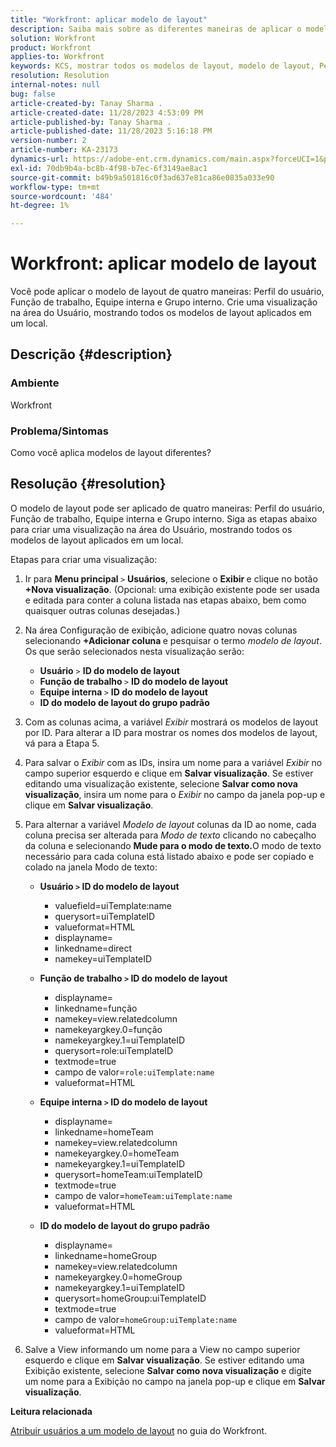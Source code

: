 ```yaml
---
title: "Workfront: aplicar modelo de layout"
description: Saiba mais sobre as diferentes maneiras de aplicar o modelo de layout.
solution: Workfront
product: Workfront
applies-to: Workfront
keywords: KCS, mostrar todos os modelos de layout, modelo de layout, Perfil do usuário, Função de trabalho, Equipe interna, Grupo inicial, Workfront
resolution: Resolution
internal-notes: null
bug: false
article-created-by: Tanay Sharma .
article-created-date: 11/28/2023 4:53:09 PM
article-published-by: Tanay Sharma .
article-published-date: 11/28/2023 5:16:18 PM
version-number: 2
article-number: KA-23173
dynamics-url: https://adobe-ent.crm.dynamics.com/main.aspx?forceUCI=1&pagetype=entityrecord&etn=knowledgearticle&id=be19a899-0e8e-ee11-8179-6045bd006704
exl-id: 70db9b4a-bc8b-4f98-b7ec-6f3149ae8ac1
source-git-commit: b49b9a501816c0f3ad637e81ca86e0835a033e90
workflow-type: tm+mt
source-wordcount: '484'
ht-degree: 1%

---
```


# Workfront: aplicar modelo de layout


Você pode aplicar o modelo de layout de quatro maneiras: Perfil do usuário, Função de trabalho, Equipe interna e Grupo interno. Crie uma visualização na área do Usuário, mostrando todos os modelos de layout aplicados em um local.

## Descrição {#description}


### Ambiente

Workfront



### Problema/Sintomas

Como você aplica modelos de layout diferentes?


## Resolução {#resolution}


O modelo de layout pode ser aplicado de quatro maneiras: Perfil do usuário, Função de trabalho, Equipe interna e Grupo interno. Siga as etapas abaixo para criar uma visualização na área do Usuário, mostrando todos os modelos de layout aplicados em um local.

Etapas para criar uma visualização:

1. Ir para <b>Menu principal </b>`>`  <b>Usuários</b>, selecione o <b>Exibir </b>e clique no botão <b>+Nova visualização</b>. (Opcional: uma exibição existente pode ser usada e editada para conter a coluna listada nas etapas abaixo, bem como quaisquer outras colunas desejadas.)
2. Na área Configuração de exibição, adicione quatro novas colunas selecionando <b>+Adicionar coluna </b>e pesquisar o termo *modelo de layout*. Os que serão selecionados nesta visualização serão:

   - <b>Usuário</b> `>`  <b>ID do modelo de layout</b>
   - <b>Função de trabalho </b>`>`  <b>ID do modelo de layout</b>
   - <b>Equipe interna </b>`>`  <b>ID do modelo de layout</b>
   - <b>ID do modelo de layout do grupo padrão</b>
3. Com as colunas acima, a variável *Exibir* mostrará os modelos de layout por ID. Para alterar a ID para mostrar os nomes dos modelos de layout, vá para a Etapa 5.
4. Para salvar o *Exibir* com as IDs, insira um nome para a variável *Exibir* no campo superior esquerdo e clique em <b>Salvar visualização</b>. Se estiver editando uma visualização existente, selecione <b>Salvar como nova visualização</b>, insira um nome para o *Exibir* no campo da janela pop-up e clique em <b>Salvar visualização</b>.
5. Para alternar a variável *Modelo de layout* colunas da ID ao nome, cada coluna precisa ser alterada para *Modo de texto* clicando no cabeçalho da coluna e selecionando <b>Mude para o modo de texto.</b>O modo de texto necessário para cada coluna está listado abaixo e pode ser copiado e colado na janela Modo de texto:
   - <b>Usuário `>`  ID do modelo de layout </b>
      - valuefield=uiTemplate:name
      - querysort=uiTemplateID
      - valueformat=HTML
      - displayname=
      - linkedname=direct
      - namekey=uiTemplateID


   - <b>Função de trabalho `>`  ID do modelo de layout </b>
      - displayname=
      - linkedname=função
      - namekey=view.relatedcolumn
      - namekeyargkey.0=função
      - namekeyargkey.1=uiTemplateID
      - querysort=role:uiTemplateID
      - textmode=true
      - campo de valor=`role:uiTemplate:name`
      - valueformat=HTML


   - <b>Equipe interna `>`  ID do modelo de layout</b>
      - displayname=
      - linkedname=homeTeam
      - namekey=view.relatedcolumn
      - namekeyargkey.0=homeTeam
      - namekeyargkey.1=uiTemplateID
      - querysort=homeTeam:uiTemplateID
      - textmode=true
      - campo de valor=`homeTeam:uiTemplate:name`
      - valueformat=HTML


   - <b>ID do modelo de layout do grupo padrão </b>
      - displayname=
      - linkedname=homeGroup
      - namekey=view.relatedcolumn
      - namekeyargkey.0=homeGroup
      - namekeyargkey.1=uiTemplateID
      - querysort=homeGroup:uiTemplateID
      - textmode=true
      - campo de valor=`homeGroup:uiTemplate:name`
      - valueformat=HTML
6. Salve a View informando um nome para a View no campo superior esquerdo e clique em <b>Salvar visualização</b>. Se estiver editando uma Exibição existente, selecione <b>Salvar como nova visualização</b> e digite um nome para a Exibição no campo na janela pop-up e clique em <b>Salvar visualização</b>.


<b>Leitura relacionada</b>

[Atribuir usuários a um modelo de layout](https://experienceleague.adobe.com/docs/workfront/using/administration-and-setup/customize/layout-templates/assign-users-to-layout-template.html) no guia do Workfront.
